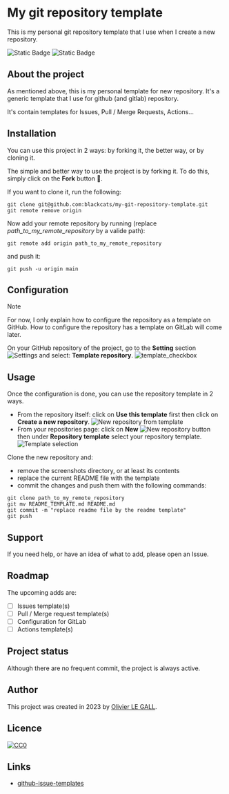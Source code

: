# My git repository template

This is my personal git repository template that I use when I create a new 
repository.

![Static Badge](https://img.shields.io/badge/markdown-black?logo=markdown)
![Static Badge](https://img.shields.io/badge/creativecommons-v1.0-%23EF9421?logo=creativecommons)


## About the project
As mentioned above, this is my personal template for new repository. It's a
generic template that I use for github (and gitlab) repository.

It's contain templates for Issues, Pull / Merge Requests, Actions...

## Installation
You can use this project in 2 ways: by forking it, the better way, or by 
cloning it.

The simple and better way to use the project is by forking it. 
To do this, simply click on the **Fork** button :slightly_smiling_face:.

If you want to clone it, run the following:
```
git clone git@github.com:blackcats/my-git-repository-template.git
git remote remove origin
```
Now add your remote repository by running (replace _path_to_my_remote_repository_ 
by a valide path):
```
git remote add origin path_to_my_remote_repository
```
and push it:
```
git push -u origin main
```

## Configuration
> [!NOTE]
> For now, I only explain how to configure the repository as a template on GitHub.
> How to configure the repository has a template on GitLab will come later.

On your GitHub repository of the project, go to the **Setting** section 
![Settings](/../assets/images/readme/setting_button.png?raw=true)
and select: **Template repository**.
![template_checkbox](/../assets/images/readme/template_checkbox.png?raw=true)

## Usage
Once the configuration is done, you can use the repository template in 2 ways.
- From the repository itself: click on **Use this template** first then click
  on **Create a new repository**. 
  ![New repository from template](/../assets/images/readme/new_repo_from_template.png?raw=true)
- From your repositories page: click on **New** 
  ![New repository button](/../assets/images/readme/new_repo.png?raw=true)
  then under **Repository template** select your repository template.
  ![Template selection](/../assets/images/readme/template_selection.png?raw=true)

Clone the new repository and:
- remove the screenshots directory, or at least its contents 
- replace the current README file with the template
- commit the changes and push them
with the following commands:
```
git clone path_to_my_remote_repository
git mv README_TEMPLATE.md README.md
git commit -m "replace readme file by the readme template"
git push
```

## Support 
If you need help, or have an idea of what to add, please open an Issue.

## Roadmap
The upcoming adds are:
- [ ] Issues template(s)
- [ ] Pull / Merge request template(s)
- [ ] Configuration for GitLab
- [ ] Actions template(s)

## Project status
Although there are no frequent commit, the project is always active.

<!--
## Acknowledgment
People or teams those actively participate to the project, or project or people
who inspirate you for creating the project.
-->


## Author
This project was created in 2023 by [Olivier LE GALL](lgo@black-cats.org).

## Licence
[![CC0](https://i.creativecommons.org/p/zero/1.0/88x31.png)](https://creativecommons.org/publicdomain/zero/1.0/)

## Links
- [github-issue-templates](https://github.com/timothystewart6/github-issue-templates)
<!----
The following Links explain how to create a good readme file:\
https://www.makeareadme.com/ \
https://coding-boot-camp.github.io/full-stack/github/professional-readme-guide \
https://dev.to/rohit19060/how-to-write-stunning-github-readme-md-template-provided-5b09 \
https://bulldogjob.com/readme/how-to-write-a-good-readme-for-your-github-projeck
-->
